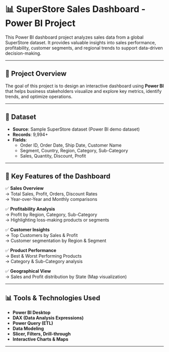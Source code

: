 
# 📊 SuperStore Sales Dashboard - Power BI Project

This Power BI dashboard project analyzes sales data from a global SuperStore dataset. It provides valuable insights into sales performance, profitability, customer segments, and regional trends to support data-driven decision-making.

---

## 📁 Project Overview

The goal of this project is to design an interactive dashboard using **Power BI** that helps business stakeholders visualize and explore key metrics, identify trends, and optimize operations.

---

## 🧾 Dataset

- **Source**: Sample SuperStore dataset (Power BI demo dataset)
- **Records**: 9,994+
- **Fields**:
  - Order ID, Order Date, Ship Date, Customer Name
  - Segment, Country, Region, Category, Sub-Category
  - Sales, Quantity, Discount, Profit

---

## 📌 Key Features of the Dashboard

✅ **Sales Overview**  
→ Total Sales, Profit, Orders, Discount Rates  
→ Year-over-Year and Monthly comparisons

✅ **Profitability Analysis**  
→ Profit by Region, Category, Sub-Category  
→ Highlighting loss-making products or segments

✅ **Customer Insights**  
→ Top Customers by Sales & Profit  
→ Customer segmentation by Region & Segment

✅ **Product Performance**  
→ Best & Worst Performing Products  
→ Category & Sub-Category analysis

✅ **Geographical View**  
→ Sales and Profit distribution by State (Map visualization)

---

## 📊 Tools & Technologies Used

- **Power BI Desktop**
- **DAX (Data Analysis Expressions)**
- **Power Query (ETL)**
- **Data Modeling**
- **Slicer, Filters, Drill-through**
- **Interactive Charts & Maps**
---


